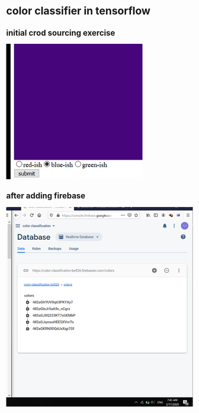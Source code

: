 # color classifier in tensorflow

## initial crod sourcing exercise
![](redraw.gif)

## after adding firebase
![](firebase.png)